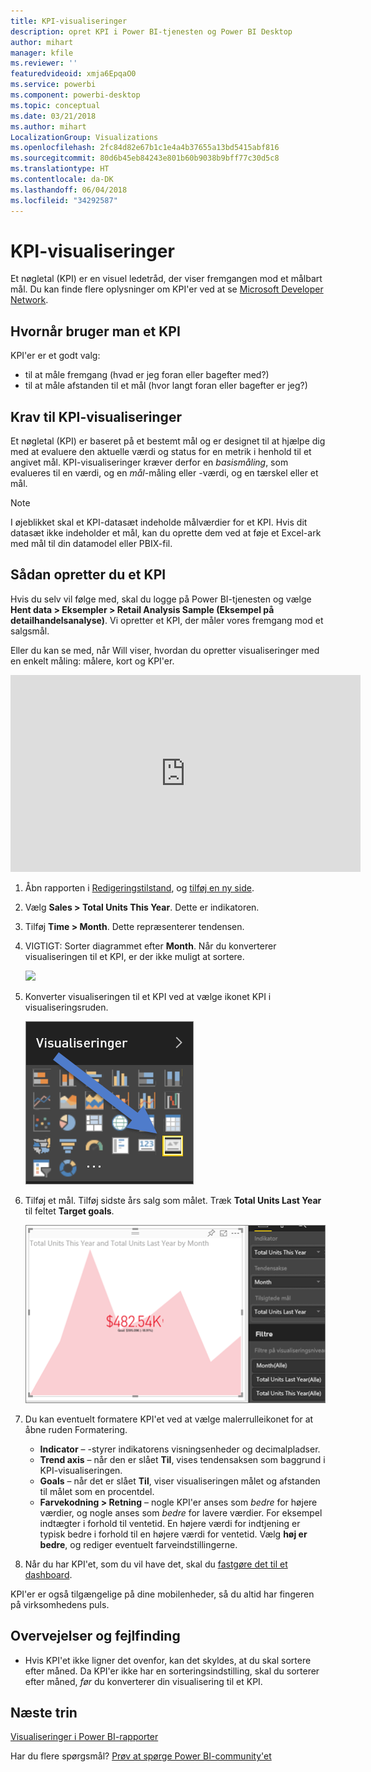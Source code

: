 ```yaml
---
title: KPI-visualiseringer
description: opret KPI i Power BI-tjenesten og Power BI Desktop
author: mihart
manager: kfile
ms.reviewer: ''
featuredvideoid: xmja6EpqaO0
ms.service: powerbi
ms.component: powerbi-desktop
ms.topic: conceptual
ms.date: 03/21/2018
ms.author: mihart
LocalizationGroup: Visualizations
ms.openlocfilehash: 2fc84d82e67b1c1e4a4b37655a13bd5415abf816
ms.sourcegitcommit: 80d6b45eb84243e801b60b9038b9bff77c30d5c8
ms.translationtype: HT
ms.contentlocale: da-DK
ms.lasthandoff: 06/04/2018
ms.locfileid: "34292587"
---
```

# <a name="kpi-visuals"></a>KPI-visualiseringer
Et nøgletal (KPI) er en visuel ledetråd, der viser fremgangen mod et målbart mål. Du kan finde flere oplysninger om KPI'er ved at se [Microsoft Developer Network](https://msdn.microsoft.com/library/hh272050).

## <a name="when-to-use-a-kpi"></a>Hvornår bruger man et KPI
KPI'er er et godt valg:

* til at måle fremgang (hvad er jeg foran eller bagefter med?)
* til at måle afstanden til et mål (hvor langt foran eller bagefter er jeg?)   

## <a name="kpi-visual-requirements"></a>Krav til KPI-visualiseringer
Et nøgletal (KPI) er baseret på et bestemt mål og er designet til at hjælpe dig med at evaluere den aktuelle værdi og status for en metrik i henhold til et angivet mål. KPI-visualiseringer kræver derfor en *basismåling*, som evalueres til en værdi, og en *mål*-måling eller -værdi, og en tærskel eller et mål.

> [!NOTE]
> I øjeblikket skal et KPI-datasæt indeholde målværdier for et KPI. Hvis dit datasæt ikke indeholder et mål, kan du oprette dem ved at føje et Excel-ark med mål til din datamodel eller PBIX-fil.
> 
> 

## <a name="how-to-create-a-kpi"></a>Sådan opretter du et KPI
Hvis du selv vil følge med, skal du logge på Power BI-tjenesten og vælge **Hent data > Eksempler > Retail Analysis Sample (Eksempel på detailhandelsanalyse)**. Vi opretter et KPI, der måler vores fremgang mod et salgsmål.

Eller du kan se med, når Will viser, hvordan du opretter visualiseringer med en enkelt måling: målere, kort og KPI'er.

<iframe width="560" height="315" src="https://www.youtube.com/embed/xmja6EpqaO0?list=PL1N57mwBHtN0JFoKSR0n-tBkUJHeMP2cP" frameborder="0" allowfullscreen></iframe>

1. Åbn rapporten i [Redigeringstilstand](service-reading-view-and-editing-view.md), og [tilføj en ny side](power-bi-report-add-page.md).    
2. Vælg **Sales > Total Units This Year**.  Dette er indikatoren.
3. Tilføj **Time > Month**.  Dette repræsenterer tendensen.
4. VIGTIGT: Sorter diagrammet efter **Month**. Når du konverterer visualiseringen til et KPI, er der ikke muligt at sortere.

    ![](media/power-bi-visualization-kpi/power-bi-sort-by-month.png)
5. Konverter visualiseringen til et KPI ved at vælge ikonet KPI i visualiseringsruden.
   
    ![](media/power-bi-visualization-kpi/power-bi-kpi-icon.png)
6. Tilføj et mål. Tilføj sidste års salg som målet. Træk **Total Units Last Year** til feltet **Target goals**.
   
    ![](media/power-bi-visualization-kpi/power-bi-kpi.png)
7. Du kan eventuelt formatere KPI'et ved at vælge malerrulleikonet for at åbne ruden Formatering.
   
   * **Indicator** – -styrer indikatorens visningsenheder og decimalpladser.
   * **Trend axis** – når den er slået **Til**, vises tendensaksen som baggrund i KPI-visualiseringen.  
   * **Goals** – når det er slået **Til**, viser visualiseringen målet og afstanden til målet som en procentdel.
   * **Farvekodning > Retning** – nogle KPI'er anses som *bedre* for højere værdier, og nogle anses som *bedre* for lavere værdier. For eksempel indtægter i forhold til ventetid. En højere værdi for indtjening er typisk bedre i forhold til en højere værdi for ventetid. Vælg **høj er bedre**, og rediger eventuelt farveindstillingerne.

1. Når du har KPI'et, som du vil have det, skal du [fastgøre det til et dashboard](service-dashboard-pin-tile-from-report.md).

KPI'er er også tilgængelige på dine mobilenheder, så du altid har fingeren på virksomhedens puls.

## <a name="considerations-and-troubleshooting"></a>Overvejelser og fejlfinding
* Hvis KPI'et ikke ligner det ovenfor, kan det skyldes, at du skal sortere efter måned. Da KPI'er ikke har en sorteringsindstilling, skal du sorterer efter måned, *før* du konverterer din visualisering til et KPI.

## <a name="next-steps"></a>Næste trin

[Visualiseringer i Power BI-rapporter](power-bi-report-visualizations.md)

Har du flere spørgsmål? [Prøv at spørge Power BI-community'et](http://community.powerbi.com/)


